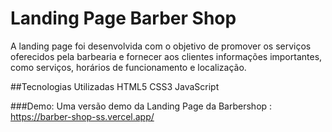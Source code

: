 # Landing Page Barber Shop 
A landing page foi desenvolvida com o objetivo de promover os serviços oferecidos pela barbearia 
e fornecer aos clientes informações importantes, como serviços, horários de funcionamento e localização.

##Tecnologias Utilizadas 
HTML5
CSS3
JavaScript 

###Demo:
Uma versão demo da Landing Page da Barbershop : https://barber-shop-ss.vercel.app/ 
